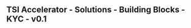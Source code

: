 TSI Accelerator - Solutions - Building Blocks - KYC - v0.1
--------------------------------------------------------------------------------------------


